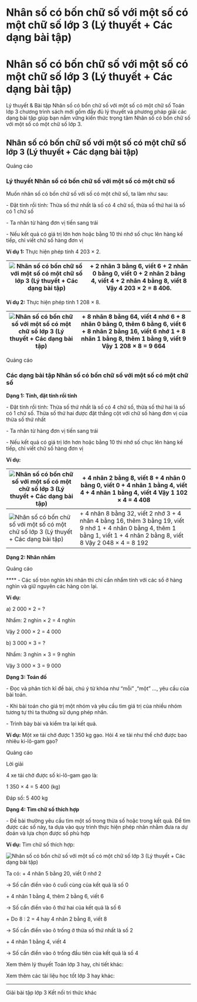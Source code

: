 # Nhân số có bốn chữ số với một số có một chữ số lớp 3 (Lý thuyết + Các dạng bài tập)

# Nhân số có bốn chữ số với một số có một chữ số lớp 3 (Lý thuyết + Các dạng bài tập)

Lý thuyết & Bài tập Nhân số có bốn chữ số với một số có một chữ số Toán lớp 3 chương trình sách mới gồm đầy đủ lý thuyết và phương pháp giải các dạng bài tập giúp bạn nắm vững kiến thức trọng tâm Nhân số có bốn chữ số với một số có một chữ số lớp 3.

## Nhân số có bốn chữ số với một số có một chữ số lớp 3 (Lý thuyết + Các dạng bài tập)

Quảng cáo

### Lý thuyết Nhân số có bốn chữ số với một số có một chữ số

Muốn nhân số có bốn chữ số với số có một chữ số, ta làm như sau:

\- Đặt tính rồi tính: Thừa số thứ nhất là số có 4 chữ số, thừa số thứ hai là số có 1 chữ số

\- Ta nhân từ hàng đơn vị tiến sang trái

\- Nếu kết quả có giá trị lớn hơn hoặc bằng 10 thì nhớ số chục lên hàng kế tiếp, chỉ viết chữ số hàng đơn vị

**Ví dụ 1:** Thực hiện phép tính 4 203 × 2.

![Nhân số có bốn chữ số với một số có một chữ số lớp 3 \(Lý thuyết + Các dạng bài tập\)](https://vietjack.com/toan-3-kn/images/ly-thuyet-bai-56-nhan-so-co-bon-chu-so-voi-mot-so-co-mot.PNG) |  \+ 2 nhân 3 bằng 6, viết 6 \+ 2 nhân 0 bằng 0, viết 0 \+ 2 nhân 2 bằng 4, viết 4 \+ 2 nhân 4 bằng 8, viết 8 Vậy 4 203 × 2 = 8 406.  
---|---  
  
**Ví dụ 2:** Thực hiện phép tính 1 208 × 8.

![Nhân số có bốn chữ số với một số có một chữ số lớp 3 \(Lý thuyết + Các dạng bài tập\)](https://vietjack.com/toan-3-kn/images/ly-thuyet-bai-56-nhan-so-co-bon-chu-so-voi-mot-so-co-mot-a.PNG) |  \+ 8 nhân 8 bằng 64, viết 4 nhớ 6 \+ 8 nhân 0 bằng 0, thêm 6 bằng 6, viết 6 \+ 8 nhân 2 bằng 16, viết 6 nhớ 1 \+ 8 nhân 1 bằng 8, thêm 1 bằng 9, viết 9 Vậy 1 208 × 8 = 9 664  
---|---  
  
Quảng cáo

### Các dạng bài tập Nhân số có bốn chữ số với một số có một chữ số

**Dạng 1: Tính, đặt tính rồi tính**

\- Đặt tính rồi tính: Thừa số thứ nhất là số có 4 chữ số, thừa số thứ hai là số có 1 chữ số. Thừa số thứ hai được đặt thẳng cột với chữ số hàng đơn vị của thừa số thứ nhất

\- Ta nhân từ hàng đơn vị tiến sang trái

\- Nếu kết quả có giá trị lớn hơn hoặc bằng 10 thì nhớ số chục lên hàng kế tiếp, chỉ viết chữ số hàng đơn vị

**Ví dụ:**

![Nhân số có bốn chữ số với một số có một chữ số lớp 3 \(Lý thuyết + Các dạng bài tập\)](https://vietjack.com/toan-3-kn/images/ly-thuyet-bai-56-nhan-so-co-bon-chu-so-voi-mot-so-co-mot-1.PNG) |  \+ 4 nhân 2 bằng 8, viết 8 \+ 4 nhân 0 bằng 0, viết 0 \+ 4 nhân 1 bằng 4, viết 4 \+ 4 nhân 1 bằng 4, viết 4 Vậy 1 102 × 4 = 4 408  
---|---  
![Nhân số có bốn chữ số với một số có một chữ số lớp 3 \(Lý thuyết + Các dạng bài tập\)](https://vietjack.com/toan-3-kn/images/ly-thuyet-bai-56-nhan-so-co-bon-chu-so-voi-mot-so-co-mot-1a.PNG) |  \+ 4 nhân 8 bằng 32, viết 2 nhớ 3 \+ 4 nhân 4 bằng 16, thêm 3 bằng 19, viết 9 nhớ 1 \+ 4 nhân 0 bằng 4, thêm 1 bằng 1, viết 1 \+ 4 nhân 2 bằng 8, viết 8 Vậy 2 048 × 4 = 8 192  
  
**Dạng 2: Nhân nhẩm**

Quảng cáo

**** \- Các số tròn nghìn khi nhân thì chỉ cần nhẩm tính với các số ở hàng nghìn và giữ nguyên các hàng còn lại.

**Ví dụ:**

a) 2 000 × 2 = ?

Nhẩm: 2 nghìn × 2 = 4 nghìn

Vậy 2 000 × 2 = 4 000

b) 3 000 × 3 = ?

Nhẩm: 3 nghìn × 3 = 9 nghìn

Vậy 3 000 × 3 = 9 000

**Dạng 3: Toán đố**

\- Đọc và phân tích kĩ đề bài, chú ý từ khóa như “mỗi” ,“một” …, yêu cầu của bài toán. 

\- Khi bài toán cho giá trị một nhóm và yêu cầu tìm giá trị của nhiều nhóm tương tự thì ta thường sử dụng phép nhân. 

\- Trình bày bài và kiểm tra lại kết quả. 

**Ví dụ:** Một xe tải chở được 1 350 kg gạo. Hỏi 4 xe tải như thế chở được bao nhiêu ki-lô-gam gạo?

Quảng cáo

Lời giải

4 xe tải chở được số ki-lô-gam gạo là:

1 350 × 4 = 5 400 (kg)

Đáp số: 5 400 kg

**Dạng 4: Tìm chữ số thích hợp**

\- Đề bài thường yêu cầu tìm một số trong thừa số hoặc trong kết quả. Để tìm được các số này, ta dựa vào quy trình thực hiện phép nhân nhằm đưa ra dự đoán và lựa chọn được số phù hợp

**Ví dụ:** Tìm chữ số thích hợp:

![Nhân số có bốn chữ số với một số có một chữ số lớp 3 \(Lý thuyết + Các dạng bài tập\)](https://vietjack.com/toan-3-kn/images/ly-thuyet-bai-56-nhan-so-co-bon-chu-so-voi-mot-so-co-mot-2.PNG)

Ta có: + 4 nhân 5 bằng 20, viết 0 nhớ 2 

→ Số cần điền vào ô cuối cùng của kết quả là số 0

\+ 4 nhân 1 bằng 4, thêm 2 bằng 6, viết 6

→ Số cần điền vào ô thứ hai của kết quả là số 6

\+ Do 8 : 2 = 4 hay 4 nhân 2 bằng 8, viết 8

→ Số cần điền vào ô trống ở thừa số thứ nhất là số 2

\+ 4 nhân 1 bằng 4, viết 4

→ Số cần điền vào ô trống đầu tiên của kết quả là số 4

Xem thêm lý thuyết Toán lớp 3 hay, chi tiết khác:

Xem thêm các tài liệu học tốt lớp 3 hay khác:

* * *

Giải bài tập lớp 3 Kết nối tri thức khác
